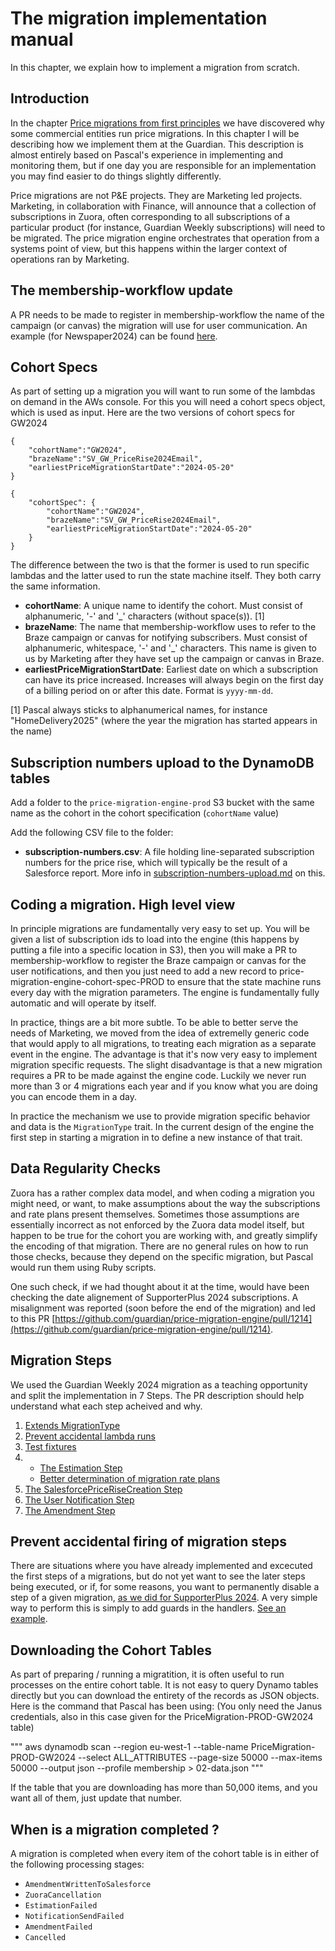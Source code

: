# The migration implementation manual

In this chapter, we explain how to implement a migration from scratch.

## Introduction

In the chapter [Price migrations from first principles](https://github.com/guardian/price-migration-engine/blob/main/docs/price-migrations-from-first-principles.md) we have discovered why some commercial entities run price migrations. In this chapter I will be describing how we implement them at the Guardian. This description is almost entirely based on Pascal's experience in implementing and monitoring them, but if one day you are responsible for an implementation you may find easier to do things slightly differently.

Price migrations are not P&E projects. They are Marketing led projects. Marketing, in collaboration with Finance, will announce that a collection of subscriptions in Zuora, often corresponding to all subscriptions of a particular product (for instance, Guardian Weekly subscriptions) will need to be migrated. The price migration engine orchestrates that operation from a systems point of view, but this happens within the larger context of operations ran by Marketing.

## The membership-workflow update

A PR needs to be made to register in membership-workflow the name of the campaign (or canvas) the migration will use for user communication. An example (for Newspaper2024) can be found [here](https://github.com/guardian/membership-workflow/pull/505).

## Cohort Specs

As part of setting up a migration you will want to run some of the lambdas on demand in the AWs console. For this you will need a cohort specs object, which is used as input. Here are the two versions of cohort specs for GW2024

```
{
    "cohortName":"GW2024",
    "brazeName":"SV_GW_PriceRise2024Email",
    "earliestPriceMigrationStartDate":"2024-05-20"
}

{
    "cohortSpec": {
        "cohortName":"GW2024",
        "brazeName":"SV_GW_PriceRise2024Email",
        "earliestPriceMigrationStartDate":"2024-05-20"
    }
}
```

The difference between the two is that the former is used to run specific lambdas and the latter used to run the state machine itself. They both carry the same information.

* **cohortName**: A unique name to identify the cohort. Must consist of alphanumeric, '-' and '_' characters (without space(s)). [1]
* **brazeName**: The name that membership-workflow uses to refer to the Braze campaign or canvas for notifying subscribers. Must consist of alphanumeric, whitespace, '-' and '_' characters. This name is given to us by Marketing after they have set up the campaign or canvas in Braze.
* **earliestPriceMigrationStartDate**: Earliest date on which a subscription can have its price increased. Increases will always begin on the first day of a billing period on or after this date. Format is `yyyy-mm-dd`.

[1] Pascal always sticks to alphanumerical names, for instance "HomeDelivery2025" (where the year the migration has started appears in the name)

## Subscription numbers upload to the DynamoDB tables

Add a folder to the `price-migration-engine-prod` S3 bucket with the same name as the cohort in the cohort specification (`cohortName` value)

Add the following CSV file to the folder:

* **subscription-numbers.csv**: A file holding line-separated subscription numbers for the price rise, which will typically be the result of a Salesforce report. More info in [subscription-numbers-upload.md](./subscription-numbers-upload.md) on this.

## Coding a migration. High level view

In principle migrations are fundamentally very easy to set up. You will be given a list of subscription ids to load into the engine (this happens by putting a file into a specific location in S3), then you will make a PR to membership-workflow to register the Braze campaign or canvas for the user notifications, and then you just need to add a new record to price-migration-engine-cohort-spec-PROD to ensure that the state machine runs every day with the migration parameters. The engine is fundamentally fully automatic and will operate by itself.

In practice, things are a bit more subtle. To be able to better serve the needs of Marketing, we moved from the idea of extremelly generic code that would apply to all migrations, to treating each migration as a separate event in the engine. The advantage is that it's now very easy to implement migration specific requests. The slight disadvantage is that a new migration requires a PR to be made against the engine code. Luckily we never run more than 3 or 4 migrations each year and if you know what you are doing you can encode them in a day.

In practice the mechanism we use to provide migration specific behavior and data is the `MigrationType` trait. In the current design of the engine the first step in starting a migration in to define a new instance of that trait.

## Data Regularity Checks

Zuora has a rather complex data model, and when coding a migration you might need, or want, to make assumptions about the way the subscriptions and rate plans present themselves. Sometimes those assumptions are essentially incorrect as not enforced by the Zuora data model itself, but happen to be true for the cohort you are working with, and greatly simplify the encoding of that migration. There are no general rules on how to run those checks, because they depend on the specific migration, but Pascal would run them using Ruby scripts.

One such check, if we had thought about it at the time, would have been checking the date alignement of SupporterPlus 2024 subscriptions. A misalignment was reported (soon before the end of the migration) and led to this PR [https://github.com/guardian/price-migration-engine/pull/1214](https://github.com/guardian/price-migration-engine/pull/1214).

## Migration Steps

We used the Guardian Weekly 2024 migration as a teaching opportunity and split the implementation in 7 Steps. The PR description should help understand what each step acheived and why. 

1. [Extends MigrationType](https://github.com/guardian/price-migration-engine/pull/1012)
2. [Prevent accidental lambda runs](https://github.com/guardian/price-migration-engine/pull/1016)
3. [Test fixtures ](https://github.com/guardian/price-migration-engine/pull/1018)
4. 
    - [The Estimation Step](https://github.com/guardian/price-migration-engine/pull/1019)
    - [Better determination of migration rate plans](https://github.com/guardian/price-migration-engine/pull/1026)
5. [The SalesforcePriceRiseCreation Step](https://github.com/guardian/price-migration-engine/pull/1020)
6. [The User Notification Step](https://github.com/guardian/price-migration-engine/pull/1023)
7. [The Amendment Step](https://github.com/guardian/price-migration-engine/pull/996)

## Prevent accidental firing of migration steps

There are situations where you have already implemented and excecuted the first steps of a migrations, but do not yet want to see the later steps being executed, or if, for some reasons, you want to permanently disable a step of a given migration, [as we did for SupporterPlus 2024](https://github.com/guardian/price-migration-engine/blob/2da72b6d02aa96c42781ea8a70b3431895f95af4/lambda/src/main/scala/pricemigrationengine/handlers/SalesforcePriceRiseCreationHandler.scala#L116). A very simple way to perform this is simply to add guards in the handlers. [See an example](https://github.com/guardian/price-migration-engine/pull/1141).

## Downloading the Cohort Tables

As part of preparing / running a migratition, it is often useful to run processes on the entire cohort table. It is not easy to query Dynamo tables directly but you can download the entirety of the records as JSON objects. Here is the command that Pascal has been using: (You only need the Janus credentials, also in this case given for the PriceMigration-PROD-GW2024 table)

"""
aws dynamodb scan --region eu-west-1 --table-name PriceMigration-PROD-GW2024 --select ALL_ATTRIBUTES --page-size 50000 --max-items 50000 --output json --profile membership > 02-data.json
"""

If the table that you are downloading has more than 50,000 items, and you want all of them, just update that number.

## When is a migration completed ?

A migration is completed when every item of the cohort table is in either of the following processing stages:

- `AmendmentWrittenToSalesforce`
- `ZuoraCancellation`
- `EstimationFailed`
- `NotificationSendFailed`
- `AmendmentFailed`
- `Cancelled`
